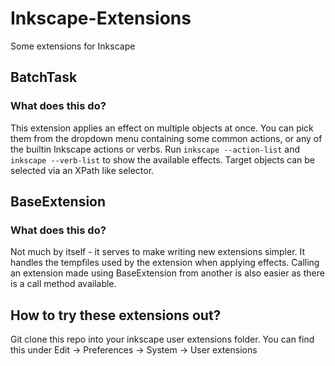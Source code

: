 # Inkscape-Extensions
Some extensions for Inkscape

## BatchTask
### What does this do?
This extension applies an effect on multiple objects at once. You can pick them from the dropdown menu containing some common actions, or any of the builtin Inkscape actions or verbs. Run `inkscape --action-list` and `inkscape --verb-list` to show the available effects. Target objects can be selected via an XPath like selector.

## BaseExtension
### What does this do?
Not much by itself - it serves to make writing new extensions simpler. It handles the tempfiles used by the extension when applying effects. Calling an extension made using BaseExtension from another is also easier as there is a call method available.

## How to try these extensions out?
Git clone this repo into your inkscape user extensions folder. You can find this under Edit -> Preferences -> System -> User extensions

